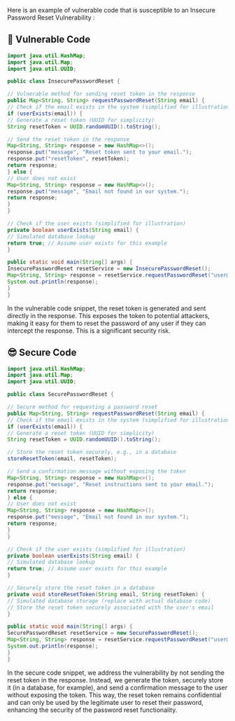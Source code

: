 Here is an example of vulnerable code that is susceptible to an Insecure Password Reset Vulnerability :

## 🥺 Vulnerable Code
```java
import java.util.HashMap;
import java.util.Map;
import java.util.UUID;

public class InsecurePasswordReset {

// Vulnerable method for sending reset token in the response
public Map<String, String> requestPasswordReset(String email) {
// Check if the email exists in the system (simplified for illustration)
if (userExists(email)) {
// Generate a reset token (UUID for simplicity)
String resetToken = UUID.randomUUID().toString();

// Send the reset token in the response
Map<String, String> response = new HashMap<>();
response.put("message", "Reset token sent to your email.");
response.put("resetToken", resetToken);
return response;
} else {
// User does not exist
Map<String, String> response = new HashMap<>();
response.put("message", "Email not found in our system.");
return response;
}
}

// Check if the user exists (simplified for illustration)
private boolean userExists(String email) {
// Simulated database lookup
return true; // Assume user exists for this example
}

public static void main(String[] args) {
InsecurePasswordReset resetService = new InsecurePasswordReset();
Map<String, String> response = resetService.requestPasswordReset("user@example.com");
System.out.println(response);
}
}
```
In the vulnerable code snippet, the reset token is generated and sent directly in the response. This exposes the token to potential attackers, making it easy for them to reset the password of any user if they can intercept the response. This is a significant security risk.

## 😎 Secure Code 
```java
import java.util.HashMap;
import java.util.Map;
import java.util.UUID;

public class SecurePasswordReset {

// Secure method for requesting a password reset
public Map<String, String> requestPasswordReset(String email) {
// Check if the email exists in the system (simplified for illustration)
if (userExists(email)) {
// Generate a reset token (UUID for simplicity)
String resetToken = UUID.randomUUID().toString();

// Store the reset token securely, e.g., in a database
storeResetToken(email, resetToken);

// Send a confirmation message without exposing the token
Map<String, String> response = new HashMap<>();
response.put("message", "Reset instructions sent to your email.");
return response;
} else {
// User does not exist
Map<String, String> response = new HashMap<>();
response.put("message", "Email not found in our system.");
return response;
}
}

// Check if the user exists (simplified for illustration)
private boolean userExists(String email) {
// Simulated database lookup
return true; // Assume user exists for this example
}

// Securely store the reset token in a database
private void storeResetToken(String email, String resetToken) {
// Simulated database storage (replace with actual database code)
// Store the reset token securely associated with the user's email
}

public static void main(String[] args) {
SecurePasswordReset resetService = new SecurePasswordReset();
Map<String, String> response = resetService.requestPasswordReset("user@example.com");
System.out.println(response);
}
}
```
In the secure code snippet, we address the vulnerability by not sending the reset token in the response. Instead, we generate the token, securely store it (in a database, for example), and send a confirmation message to the user without exposing the token. This way, the reset token remains confidential and can only be used by the legitimate user to reset their password, enhancing the security of the password reset functionality.
